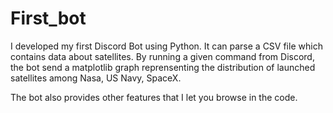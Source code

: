 # First_bot

I developed my first Discord Bot using Python. It can parse a CSV file which contains data about satellites. 
By running a given command from Discord, the bot send a matplotlib graph reprensenting the distribution of launched satellites among Nasa, US Navy, SpaceX.

The bot also provides other features that I let you browse in the code.
